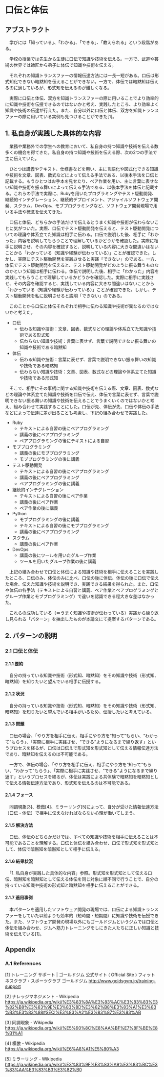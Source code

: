 # 口伝と体伝

## アブストラクト

　学びには「知っている」、「わかる」、「できる」、「教えられる」という段階がある。

　学校の授業では先生から生徒に口伝で知識や技術を伝える。一方で、武道や芸術の世界では師匠から弟子に体伝で知識や技術を伝える。

　それぞれの知識トランスファーの情報伝達方法には一長一短がある。口伝は形式知化できない暗黙知を伝えることができない。一方で、体伝では暗黙知は伝えるのに適しているが、形式知を伝えるのが難しくなる。

　実際に口伝と体伝、双方を知識トランスファーの際に用いることでより効率的に知識や技術を伝授できるのではないかと考え、実践したところ、より効率よく知識や技術の伝達が行えた。また、自分以外に口伝と体伝、双方を知識トランスファーの際に用いている実例も見つけることができた[1]。

## 1. 私自身が実践した具体的な内容

　業務や業務外での学生への教育において、私自身の持つ知識や技術を伝える数多くの機会を得てきた。私自身の持つ知識や技術を伝える際、次の2つの手法で主に伝えていた。

　ひとつは講義やテキスト、仕様書などを用い、主に言語化や図式化できる知識や技術を文章、図表、数式などによって伝える手法である、以後本手法を口伝と記載する。もうひとつはお手本を見せたり、ペア作業を用い、主に言葉に表せない知識や技術を振る舞いによって伝える手法である、以後本手法を体伝と記載する。これらの手法で実際に、Rubyを用いたプログラミングやテスト駆動開発、継続的インテグレーション、継続的デプロイメント、アジャイルソフトウェア開発、スクラム、DevOps、モブプログラミングなど、ソフトウェア開発現場で用いる手法や概念を伝えてきた。

　口伝と体伝、どちらかの手法だけで伝えるとうまく知識や技術が伝わらないことに気がついた。実際、口伝でテスト駆動開発を伝えると、テスト駆動開発についての理論や体系立てた知識は相手に伝わる。口伝で説明した後、相手に「わかった」内容を説明してもらうことで理解しているかどうかを確認した。実際に相手に説明させ、その内容を確認すると、説明している内容に大きな間違いはないことから「わかっている（知識や経験が伝わっている）」ことが確認できた。しかし、実際にテスト駆動開発を実践させると実践「できない」のである。一方、体伝でテスト駆動開発を伝えると、テスト駆動開発がどのように振る舞うものなのかという知識は相手に伝わる。体伝で説明した後、相手に「わかった」内容を実践してもらうことで理解しているかどうかを確認した。実際に相手に実践させ、その内容を確認すると、実践している内容に大きな間違いはないことから「わかっている（知識や経験が伝わっている）」ことが確認できた。しかし、テスト駆動開発を私に説明させると説明「できない」のである。

　このことから口伝と体伝それぞれで相手に伝わる知識や技術が異なるのではないかと考えた。

* 口伝
    * 伝わる知識や技術：文章、図表、数式などの理論や体系立てた知識や技術である形式知
    * 伝わらない知識や技術：言葉に表せず、言葉で説明できない振る舞いの知識や技術である暗黙知
* 体伝
    * 伝わる知識や技術：言葉に表せず、言葉で説明できない振る舞いの知識や技術である暗黙知
    * 伝わらない知識や技術：文章、図表、数式などの理論や体系立てた知識や技術である形式知

　そこで、相手にその事柄に関する知識や技術を伝える際、文章、図表、数式などの理論や体系立てた知識や技術を口伝で伝え、体伝で言葉に表せず、言葉で説明できない振る舞いの知識や技術を伝えることでうまくいくのではないかと考え、組み合わせて実践することにした。口伝が先、体伝が先、口伝や体伝の手法などによって伝達に差が出ることも考慮し、下記の組み合わせで実践した。

* Ruby
    * テキストによる自習の後にペアプログラミング
    * 講義の後にペアプログラミング
    * ペアプログラミングの後にテキストによる自習
* モブプログラミング
    * 講義の後にモブプログラミング
    * モブプログラミングの後に講義
* テスト駆動開発
    * テキストによる自習の後にペアプログラミング
    * 講義の後にペアプログラミング
    * ペアプログラミングの後に講義
* 継続的インテグレーション
    * テキストによる自習の後にペア作業
    * 講義の後にペア作業
    * ペア作業の後に講義
* Python
    * モブプログラミングの後に講義
    * テキストによる自習の後にモブプログラミング
    * 講義の後にペアプログラミング
* スクラム
    * 講義の後にペア作業
* DevOps
    * 講義の後にツールを用いたグループ作業
    * ツールを用いたグループ作業の後に講義

　上記の組み合わせで口伝と体伝による知識や技術を相手に伝えることを実践したところ、口伝のみ、体伝のみに比べ、口伝の後に体伝、体伝の後に口伝で伝えた場合、伝えた知識や技術を説明でき、実践できる結果を得られた。また、口伝や体伝の各手法（テキストによる自習と講義、ペア作業とペアプログラミングとグループ作業とモブプログラミング）で違いを認識できる程大きな差はなかった。

　これらの成功している（＝うまく知識や技術が伝わっている）実践から繰り返し見られる「パターン」を抽出したものが本論文にて提案するパターンである。

## 2. パターンの説明
### 2.1 口伝と体伝
#### 2.1.1 要約

　自分の持っている知識や技術（形式知、暗黙知）をその知識や技術（形式知、暗黙知）を知りたいと望んでいる相手に伝授する。

#### 2.1.2 状況

　自分の持っている知識や技術（形式知、暗黙知）をその知識や技術（形式知、暗黙知）を知りたいと望んでいる相手がいるため、伝授したいと考えている。

#### 2.1.3 問題

　口伝の場合、「やり方を相手に伝え、相手にやり方を“知って”もらい、“わかって”もらう」、「実際に相手に実践させ、“できる”ようになるまで繰り返す」というプロセスを経るが、口伝は口伝えで形式知を形式知として伝える情報伝達方法であり、暗黙知を伝えるのは不可能である。

　一方で、体伝の場合、「やり方を相手に伝え、相手にやり方を“知って”もらい、“わかって”もらう」、「実際に相手に実践させ、“できる”ようになるまで繰り返す」というプロセスを経るが、体伝は実践による共体験で暗黙知を暗黙知として伝える情報伝達方法であり、形式知を伝えるのは不可能である。

#### 2.1.4 フォース

　同調現象[3]、模倣[4]、ミラーリング[5]によって、自分が受けた情報伝達方法（口伝・体伝）で相手に伝えなければならない心理が働いてしまう。

#### 2.1.5 解決方法

　口伝、体伝のどちらかだけでは、すべての知識や技術を相手に伝えることは不可能であることを理解する。口伝と体伝を組み合わせ、口伝で形式知を形式知として、体伝で暗黙知を暗黙知として相手に伝える。

#### 2.1.6 結果状況

　「1. 私自身が実践した具体的な内容」参照。形式知を形式知として伝える口伝、暗黙知を暗黙知として伝える体伝を同じ対象に順不同で行うことで、自分の持っている知識や技術の形式知と暗黙知を相手に伝えることができる。

#### 2.1.7 適用事例

　本パターンを適用したソフトウェア開発の現場では、口伝による知識トランスファーをしていた以前よりも効率的（短時間・短期間）に知識や技術を伝授できた。また、ソフトウェア開発の現場以外にもゴールドジムというジムでは口伝と体伝を組み合わせ、ジムへ筋力トレーニングをしにきた人たちに正しい知識と技術を伝えている[1]。

## Appendix

### A.1 References

[1] トレーニング サポート | ゴールドジム 公式サイト ( Official Site ) フィットネスクラブ・スポーツクラブ ゴールドジム http://www.goldsgym.jp/training-support

[2] ナレッジマネジメント - Wikipedia https://ja.wikipedia.org/wiki/%E3%83%8A%E3%83%AC%E3%83%83%E3%82%B8%E3%83%9E%E3%83%8D%E3%82%B8%E3%83%A1%E3%83%B3%E3%83%88#SECI%E3%83%A2%E3%83%87%E3%83%AB

[3] 同調現象 - Wikipedia https://ja.wikipedia.org/wiki/%E5%90%8C%E8%AA%BF%E7%8F%BE%E8%B1%A1

[4] 模倣 - Wikipedia https://ja.wikipedia.org/wiki/%E6%A8%A1%E5%80%A3

[5] ミラーリング - Wikipedia https://ja.wikipedia.org/wiki/%E3%83%9F%E3%83%A9%E3%83%BC%E3%83%AA%E3%83%B3%E3%82%B0
